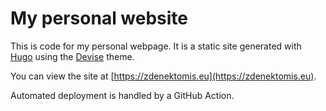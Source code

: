 
# My personal website

This is code for my personal webpage. It is a static site generated with [Hugo](https://gohugo.io/) using the [Devise](https://themes.gohugo.io/themes/devise/) theme.

You can view the site at [https://zdenektomis.eu](https://zdenektomis.eu).

Automated deployment is handled by a GitHub Action.